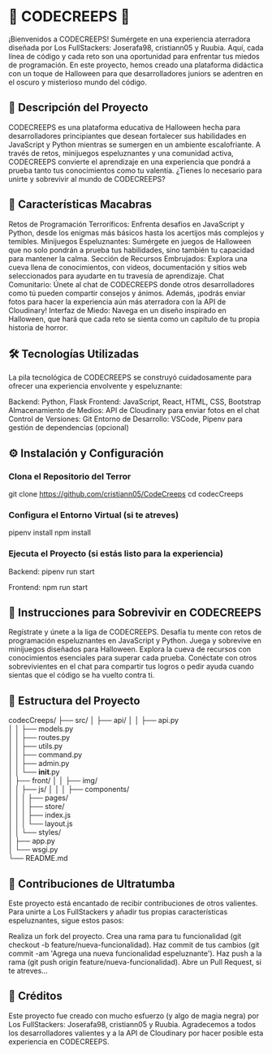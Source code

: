 # 🎃 CODECREEPS 👻 #

¡Bienvenidos a CODECREEPS! Sumérgete en una experiencia aterradora diseñada por Los FullStackers: Joserafa98, cristiann05 y Ruubia. Aquí, cada línea de código y cada reto son una oportunidad para enfrentar tus miedos de programación. En este proyecto, hemos creado una plataforma didáctica con un toque de Halloween para que desarrolladores juniors se adentren en el oscuro y misterioso mundo del código.

## 📜 Descripción del Proyecto ##

CODECREEPS es una plataforma educativa de Halloween hecha para desarrolladores principiantes que desean fortalecer sus habilidades en JavaScript y Python mientras se sumergen en un ambiente escalofriante. A través de retos, minijuegos espeluznantes y una comunidad activa, CODECREEPS convierte el aprendizaje en una experiencia que pondrá a prueba tanto tus conocimientos como tu valentía. ¿Tienes lo necesario para unirte y sobrevivir al mundo de CODECREEPS?

## 👻 Características Macabras ##
Retos de Programación Terroríficos: Enfrenta desafíos en JavaScript y Python, desde los enigmas más básicos hasta los acertijos más complejos y temibles.
Minijuegos Espeluznantes: Sumérgete en juegos de Halloween que no solo pondrán a prueba tus habilidades, sino también tu capacidad para mantener la calma.
Sección de Recursos Embrujados: Explora una cueva llena de conocimientos, con videos, documentación y sitios web seleccionados para ayudarte en tu travesía de aprendizaje.
Chat Comunitario: Únete al chat de CODECREEPS donde otros desarrolladores como tú pueden compartir consejos y ánimos. Además, ¡podrás enviar fotos para hacer la experiencia aún más aterradora con la API de Cloudinary!
Interfaz de Miedo: Navega en un diseño inspirado en Halloween, que hará que cada reto se sienta como un capítulo de tu propia historia de horror.

## 🛠️ Tecnologías Utilizadas ##
La pila tecnológica de CODECREEPS se construyó cuidadosamente para ofrecer una experiencia envolvente y espeluznante:

Backend: Python, Flask
Frontend: JavaScript, React, HTML, CSS, Bootstrap
Almacenamiento de Medios: API de Cloudinary para enviar fotos en el chat
Control de Versiones: Git
Entorno de Desarrollo: VSCode, Pipenv para gestión de dependencias (opcional)

## ⚙️ Instalación y Configuración ##
### Clona el Repositorio del Terror ###

git clone https://github.com/cristiann05/CodeCreeps
cd codecCreeps

### Configura el Entorno Virtual (si te atreves) 

pipenv install
npm install

### Ejecuta el Proyecto (si estás listo para la experiencia) ###

Backend:
pipenv run start

Frontend:
npm run start

## 🚀 Instrucciones para Sobrevivir en CODECREEPS ##
Regístrate y únete a la liga de CODECREEPS.
Desafía tu mente con retos de programación espeluznantes en JavaScript y Python.
Juega y sobrevive en minijuegos diseñados para Halloween.
Explora la cueva de recursos con conocimientos esenciales para superar cada prueba.
Conéctate con otros sobrevivientes en el chat para compartir tus logros o pedir ayuda cuando sientas que el código se ha vuelto contra ti.

## 📂 Estructura del Proyecto ##

codecCreeps/
├── src/
│   ├── api/
│   │   ├── api.py           
│   │   ├── models.py         
│   │   ├── routes.py         
│   │   ├── utils.py          
│   │   ├── command.py        
│   │   ├── admin.py          
│   │   └── __init__.py       
│   ├── front/
│   │   ├── img/              
│   │   ├── js/
│   │   │   ├── components/   
│   │   │   ├── pages/        
│   │   │   ├── store/        
│   │   │   ├── index.js      
│   │   │   └── layout.js     
│   │   └── styles/           
│   ├── app.py                
│   └── wsgi.py               
└── README.md                


## 🤝 Contribuciones de Ultratumba ##
Este proyecto está encantado de recibir contribuciones de otros valientes. Para unirte a Los FullStackers y añadir tus propias características espeluznantes, sigue estos pasos:

Realiza un fork del proyecto.
Crea una rama para tu funcionalidad (git checkout -b feature/nueva-funcionalidad).
Haz commit de tus cambios (git commit -am 'Agrega una nueva funcionalidad espeluznante').
Haz push a la rama (git push origin feature/nueva-funcionalidad).
Abre un Pull Request, si te atreves…

## 🎃 Créditos ##
Este proyecto fue creado con mucho esfuerzo (y algo de magia negra) por Los FullStackers: Joserafa98, cristiann05 y Ruubia. Agradecemos a todos los desarrolladores valientes y a la API de Cloudinary por hacer posible esta experiencia en CODECREEPS.
